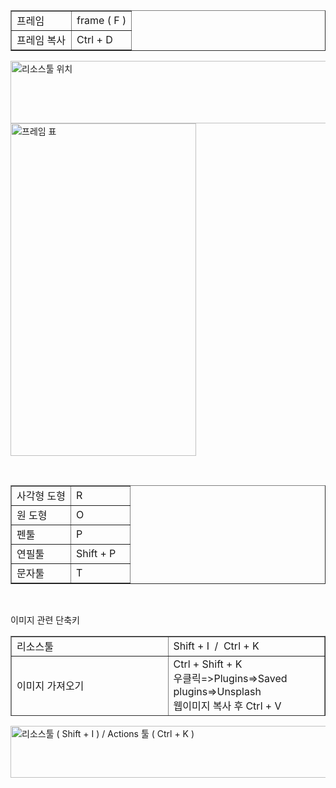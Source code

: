 <table style="border-collapse: collapse; width: 100%;" border="1" data-ke-align="alignLeft">
<tbody>
<tr>
<td style="width: 50%;"><span>프레임&nbsp;</span></td>
<td style="width: 50%;">frame ( F )</td>
</tr>
<tr>
<td style="width: 50%;">프레임 복사</td>
<td style="width: 50%;">Ctrl + D</td>
</tr>
</tbody>
</table>
<img src="https://blog.kakaocdn.net/dn/yZsxJ/btsISfgF5MH/wKCE714pefrd9u2txUJfok/img.png" alt="리소스툴 위치" style="width:545px; height:100px;">

<img src="https://blog.kakaocdn.net/dn/bZdF0G/btsIThdIXcg/EYadnnCDmXguqvpluAchK0/img.jpg" alt="프레임 표" style="width:297px; height:532px;">

<p data-ke-size="size16">&nbsp;</p>
<table style="border-collapse: collapse; width: 100%;" border="1" data-ke-align="alignLeft">
<tbody>
<tr>
<td style="width: 50%;">사각형 도형</td>
<td style="width: 50%;">R</td>
</tr>
<tr>
<td style="width: 50%;">원 도형</td>
<td style="width: 50%;">O</td>
</tr>
<tr>
<td style="width: 50%;">펜툴</td>
<td style="width: 50%;">P</td>
</tr>
<tr>
<td style="width: 50%;">연필툴</td>
<td style="width: 50%;">Shift + P</td>
</tr>
<tr>
<td style="width: 50%;">문자툴</td>
<td style="width: 50%;">T</td>
</tr>
</tbody>
</table>
<p data-ke-size="size16">&nbsp;</p>
<p data-ke-size="size16">이미지 관련 단축키</p>
<table style="border-collapse: collapse; width: 100%; height: 128px;" border="1" data-ke-align="alignLeft">
<tbody>
<tr style="height: 20px;">
<td style="width: 50%; height: 20px;">리소스툴</td>
<td style="width: 50%; height: 20px;">Shift + I&nbsp; /&nbsp; Ctrl + K</td>
</tr>
<tr style="height: 58px;">
<td style="width: 50%; height: 58px;">이미지 가져오기</td>
<td style="width: 50%; height: 58px;">Ctrl + Shift + K&nbsp;<br />우클릭=&gt;Plugins=&gt;Saved plugins=&gt;Unsplash<br />웹이미지 복사 후 Ctrl + V</td>
</tr>
<tr style="height: 40px;">
<td style="width: 50%; height: 40px;">이미지 복사해서 채우기</td>
<td style="width: 50%; height: 40px;">이미지 복사 ( Ctrl + Shift + C ) 하여<br />도형 선택한 뒤 이미지 붙여넣기 ( Ctrl + V )</td>
</tr>
<tr style="height: 0px;">
<td style="width: 50%; height: 10px;" rowspan="2">여러 개 이미지를 한 번에 채우기</td>
<td style="width: 50%; height: 10px;" rowspan="2">Ctrl + Shift + K로 컴퓨터 폴더 열어 이미지 Shift로 여러장 선택 후 도형을 하나씩 선택하여 이미지 넣기</td>
</tr>
</tbody>
</table>
<img src="https://blog.kakaocdn.net/dn/cd2Ep2/btsISHRxsCI/YPrjmoVqJGLfqEamAVc7sk/img.jpg" alt="리소스툴 ( Shift + I ) / Actions 툴 ( Ctrl + K )" style="width:547px; height:83px;">